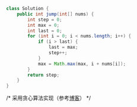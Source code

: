 ```java
class Solution {
    public int jump(int[] nums) {
        int step = 0;
        int max = 0;
        int last = 0;
        for (int i = 0; i < nums.length; i++) {
            if (i > last) {
                last = max;
                step++;
            }
            max = Math.max(max, i + nums[i]);
        }
        return step;
    }
}
```

/* 采用贪心算法实现（参考[博客](https://www.cnblogs.com/lichen782/p/leetcode_Jump_Game_II.html)） */
